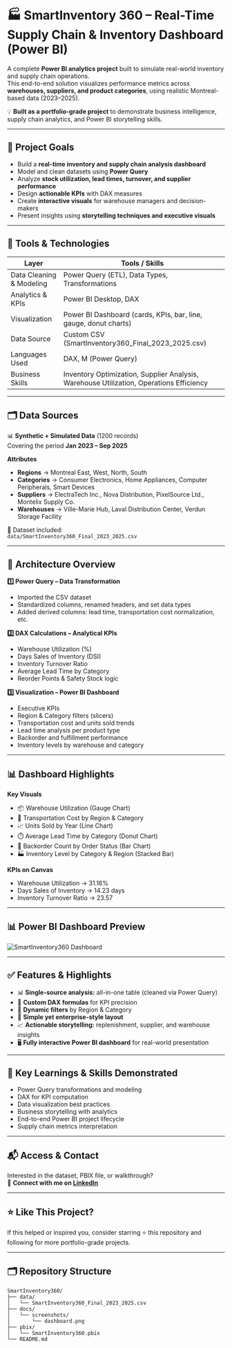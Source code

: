 # 🏭 SmartInventory 360 – Real-Time Supply Chain & Inventory Dashboard (Power BI)

A complete **Power BI analytics project** built to simulate real-world inventory and supply chain operations.  
This end-to-end solution visualizes performance metrics across **warehouses, suppliers, and product categories**, using realistic Montreal-based data (2023–2025).  

💡 **Built as a portfolio-grade project** to demonstrate business intelligence, supply chain analytics, and Power BI storytelling skills.

---

## 🚀 Project Goals

- Build a **real-time inventory and supply chain analysis dashboard**
- Model and clean datasets using **Power Query**
- Analyze **stock utilization, lead times, turnover, and supplier performance**
- Design **actionable KPIs** with DAX measures
- Create **interactive visuals** for warehouse managers and decision-makers
- Present insights using **storytelling techniques and executive visuals**

---

## 🧰 Tools & Technologies

| Layer | Tools / Skills |
|-------|----------------|
| Data Cleaning & Modeling | Power Query (ETL), Data Types, Transformations |
| Analytics & KPIs | Power BI Desktop, DAX |
| Visualization | Power BI Dashboard (cards, KPIs, bar, line, gauge, donut charts) |
| Data Source | Custom CSV (SmartInventory360_Final_2023_2025.csv) |
| Languages Used | DAX, M (Power Query) |
| Business Skills | Inventory Optimization, Supplier Analysis, Warehouse Utilization, Operations Efficiency |

---

## 🗂️ Data Sources

📊 **Synthetic + Simulated Data** (1200 records)  
Covering the period **Jan 2023 – Sep 2025**

**Attributes**
- **Regions** → Montreal East, West, North, South  
- **Categories** → Consumer Electronics, Home Appliances, Computer Peripherals, Smart Devices  
- **Suppliers** → ElectraTech Inc., Nova Distribution, PixelSource Ltd., Montelix Supply Co.  
- **Warehouses** → Ville-Marie Hub, Laval Distribution Center, Verdun Storage Facility  

📁 Dataset included:  
`data/SmartInventory360_Final_2023_2025.csv`

---

## 📍 Architecture Overview

**1️⃣ Power Query – Data Transformation**
- Imported the CSV dataset  
- Standardized columns, renamed headers, and set data types  
- Added derived columns: lead time, transportation cost normalization, etc.  

**2️⃣ DAX Calculations – Analytical KPIs**
- Warehouse Utilization (%)  
- Days Sales of Inventory (DSI)  
- Inventory Turnover Ratio  
- Average Lead Time by Category  
- Reorder Points & Safety Stock logic  

**3️⃣ Visualization – Power BI Dashboard**
- Executive KPIs  
- Region & Category filters (slicers)  
- Transportation cost and units sold trends  
- Lead time analysis per product type  
- Backorder and fulfillment performance  
- Inventory levels by warehouse and category  

---

## 📊 Dashboard Highlights

**Key Visuals**
- 📦 Warehouse Utilization (Gauge Chart)  
- 🚚 Transportation Cost by Region & Category  
- 📈 Units Sold by Year (Line Chart)  
- ⏱️ Average Lead Time by Category (Donut Chart)  
- 🔄 Backorder Count by Order Status (Bar Chart)  
- 🏭 Inventory Level by Category & Region (Stacked Bar)  

**KPIs on Canvas**
- Warehouse Utilization → 31.16%  
- Days Sales of Inventory → 14.23 days  
- Inventory Turnover Ratio → 23.57  

---

## 📊 Power BI Dashboard Preview

![SmartInventory360 Dashboard](docs/screenshots/dashboard.png)

---

## ✅ Features & Highlights

- 📊 **Single-source analysis:** all-in-one table (cleaned via Power Query)  
- 🧮 **Custom DAX formulas** for KPI precision  
- 🧭 **Dynamic filters** by Region & Category  
- 🧱 **Simple yet enterprise-style layout**  
- 📈 **Actionable storytelling:** replenishment, supplier, and warehouse insights  
- 🖥️ **Fully interactive Power BI dashboard** for real-world presentation  

---

## 🧠 Key Learnings & Skills Demonstrated

- Power Query transformations and modeling  
- DAX for KPI computation  
- Data visualization best practices  
- Business storytelling with analytics  
- End-to-end Power BI project lifecycle  
- Supply chain metrics interpretation  

---

## 📬 Access & Contact

Interested in the dataset, PBIX file, or walkthrough?  
💌 **Connect with me on [LinkedIn](https://linkedin.com/in/samarth-gondkar)**

---

## ⭐ Like This Project?

If this helped or inspired you, consider starring ⭐ this repository and following for more portfolio-grade projects.

---

## 🗂️ Repository Structure

```
SmartInventory360/
├── data/
│   └── SmartInventory360_Final_2023_2025.csv
├── docs/
│   └── screenshots/
│       └── dashboard.png
├── pbix/
│   └── SmartInventory360.pbix
└── README.md
```
